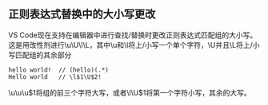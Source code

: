 ## 正则表达式替换中的大小写更改
VS Code现在支持在编辑器中进行查找/替换时更改正则表达式匹配组的大小写。  
这是用改性剂进行\u\U\l\L，其中\u和\l将上/小写一个单个字符，\U并且\L将上/小写匹配组的其余部分
```
hello world!  // (hello)(.*)
Hello world   // \l$1\U$2!
```
\u\u\u$1将组的前三个字符大写，或者\l\U$1将第一个字符小写，其余的大写。  
